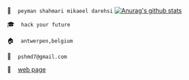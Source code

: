 :boy: &nbsp;&nbsp; `peyman shahmari mikaeel darehsi` [![Anurag's github stats](https://github-readme-stats.vercel.app/api?username=peymanshahmarimikaeeldarehsi)](https://github.com/anuraghazra/github-readme-stats)


:mortar_board: &nbsp;&nbsp; `hack your future`

:house: &nbsp;&nbsp; `antwerpen,belgium`

:e-mail: &nbsp;&nbsp; `pshmd7@gmail.com`

:link: &nbsp;&nbsp; [web page](http://peymanshahmarimikaeeldarehsi.github.io/)

